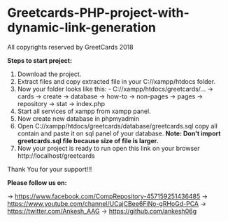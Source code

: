 # Greetcards-PHP-project-with-dynamic-link-generation

All copyrights reserved by GreetCards 2018

**Steps to start project:**

1. Download the project.
2. Extract files and copy extracted file in your C://xampp/htdocs folder.
3. Now your folder looks like this: - C://xampp/htdocs/greetcards/...
                                                              -> cards
                                                              -> create
                                                              -> database
                                                              -> how-to
                                                              -> non-pages
                                                              -> pages
                                                              -> repository
                                                              -> stat
                                                              -> index.php
4. Start all services of xampp from xampp panel.
5. Now create new database in phpmyadmin
6. Open C://xampp/htdocs/greetcards/database/greetcards.sql copy all contain and paste it on sql panel of your database. 
    **Note: Don't import greetcards.sql file because size of file is larger.**
7. Now your project is ready to run
    open this link on your browser http://localhost/greetcards
    
Thank You for your support!!!

**Please follow us on:**

  -> https://www.facebook.com/CompRepository-457159251436485
  -> https://www.youtube.com/channel/UCajCBee6FiNo-gRHoGd-PCA
  -> https://twitter.com/Ankesh_AAG
  -> https://github.com/ankesh06g
